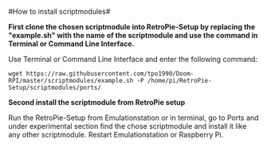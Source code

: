 #How to install scriptmodules#

**First clone the chosen scriptmodule into RetroPie-Setup by replacing the "example.sh" with the name of the scriptmodule and use the command in Terminal or Command Line Interface.**

Use Terminal or Command Line Interface and enter the following command:
```
wget https://raw.githubusercontent.com/tpo1990/Doom-RPI/master/scriptmodules/example.sh -P /home/pi/RetroPie-Setup/scriptmodules/ports/
```

**Second install the scriptmodule from RetroPie setup**

Run the RetroPie-Setup from Emulationstation or in terminal, go to Ports and under experimental section find the chose scriptmodule and install it like any other scriptmodule. Restart Emulationstation or Raspberry Pi.
